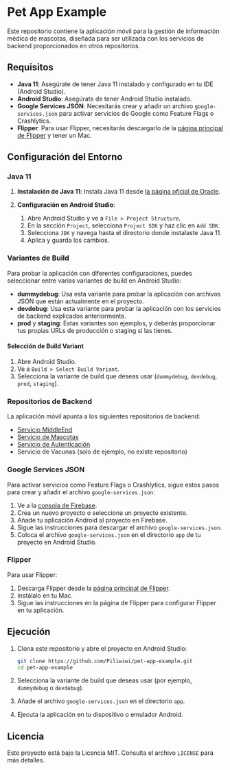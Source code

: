 # Pet App Example

Este repositorio contiene la aplicación móvil para la gestión de información médica de mascotas, diseñada para ser utilizada con los servicios de backend proporcionados en otros repositorios.

## Requisitos

- **Java 11**: Asegúrate de tener Java 11 instalado y configurado en tu IDE (Android Studio).
- **Android Studio**: Asegúrate de tener Android Studio instalado.
- **Google Services JSON**: Necesitarás crear y añadir un archivo `google-services.json` para activar servicios de Google como Feature Flags o Crashlytics.
- **Flipper**: Para usar Flipper, necesitarás descargarlo de la [página principal de Flipper](https://fbflipper.com/) y tener un Mac.

## Configuración del Entorno

### Java 11

1. **Instalación de Java 11**: Instala Java 11 desde [la página oficial de Oracle](https://www.oracle.com/java/technologies/javase-jdk11-downloads.html).

2. **Configuración en Android Studio**:
   1. Abre Android Studio y ve a `File > Project Structure`.
   2. En la sección `Project`, selecciona `Project SDK` y haz clic en `Add SDK`.
   3. Selecciona `JDK` y navega hasta el directorio donde instalaste Java 11.
   4. Aplica y guarda los cambios.

### Variantes de Build

Para probar la aplicación con diferentes configuraciones, puedes seleccionar entre varias variantes de build en Android Studio:

- **dummydebug**: Usa esta variante para probar la aplicación con archivos JSON que están actualmente en el proyecto.
- **devdebug**: Usa esta variante para probar la aplicación con los servicios de backend explicados anteriormente.
- **prod** y **staging**: Estas variantes son ejemplos, y deberás proporcionar tus propias URLs de producción o staging si las tienes.

#### Selección de Build Variant

1. Abre Android Studio.
2. Ve a `Build > Select Build Variant`.
3. Selecciona la variante de build que deseas usar (`dummydebug`, `devdebug`, `prod`, `staging`).

### Repositorios de Backend

La aplicación móvil apunta a los siguientes repositorios de backend:

- [Servicio MiddleEnd](https://github.com/Piliwiwi/pet-svc-middleend-example)
- [Servicio de Mascotas](https://github.com/Piliwiwi/pet-svc-pets-example)
- [Servicio de Autenticación](https://github.com/Piliwiwi/pet-svc-auth-example)
- Servicio de Vacunas (solo de ejemplo, no existe repositorio)

### Google Services JSON

Para activar servicios como Feature Flags o Crashlytics, sigue estos pasos para crear y añadir el archivo `google-services.json`:

1. Ve a la [consola de Firebase](https://console.firebase.google.com/).
2. Crea un nuevo proyecto o selecciona un proyecto existente.
3. Añade tu aplicación Android al proyecto en Firebase.
4. Sigue las instrucciones para descargar el archivo `google-services.json`.
5. Coloca el archivo `google-services.json` en el directorio `app` de tu proyecto en Android Studio.

### Flipper

Para usar Flipper:

1. Descarga Flipper desde la [página principal de Flipper](https://fbflipper.com/).
2. Instálalo en tu Mac.
3. Sigue las instrucciones en la página de Flipper para configurar Flipper en tu aplicación.

## Ejecución

1. Clona este repositorio y abre el proyecto en Android Studio:

    ```bash
    git clone https://github.com/Piliwiwi/pet-app-example.git
    cd pet-app-example
    ```

2. Selecciona la variante de build que deseas usar (por ejemplo, `dummydebug` o `devdebug`).

3. Añade el archivo `google-services.json` en el directorio `app`.

4. Ejecuta la aplicación en tu dispositivo o emulador Android.

## Licencia

Este proyecto está bajo la Licencia MIT. Consulta el archivo `LICENSE` para más detalles.

